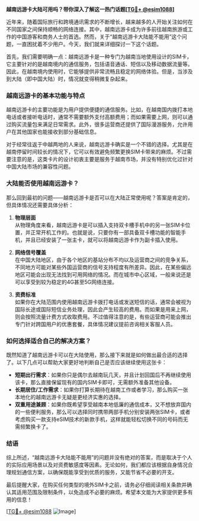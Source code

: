 **越南远游卡大陆可用吗？带你深入了解这一热门话题[[TG💪+ @esim1088](https://t.me/s/esim1088)]**

近年来，随着国际旅行和跨境通讯需求的不断增长，越来越多的人开始关注如何在不同国家之间保持顺畅的网络连接。其中，越南远游卡成为许多前往越南旅游或工作的中国游客和商务人士的首选。然而，关于“越南远游卡大陆能不能用”这个问题，一直困扰着不少用户。今天，我们就来详细探讨一下这个话题。

首先，我们需要明确一点：越南远游卡是一种专门为越南当地使用设计的SIM卡，它主要针对的是越南境内的通信服务，包括语音通话、短信以及移动数据流量等。因此，在越南境内使用时，它能够提供非常流畅且稳定的网络体验。但是，当涉及到大陆（即中国大陆）时，情况就变得稍微复杂起来。

### 越南远游卡的基本功能与特点

越南远游卡的主要功能是为用户提供便捷的通信服务。比如，在越南国内拨打本地电话或者接听电话时，通常不需要额外支付高额费用；而如果需要上网，则可以通过购买流量包来满足日常需求。此外，很多运营商还提供了国际漫游服务，允许用户在其他国家也能接收到部分基础信息。

对于经常往返于中越两地的人来说，越南远游卡确实是一个不错的选择。尤其是在越南停留时间较长的情况下，它可以有效避免频繁更换SIM卡带来的麻烦。不过需要注意的是，这类卡片的设计初衷主要是服务于越南市场，并没有特别优化过针对中国大陆市场的兼容性问题。

### 大陆能否使用越南远游卡？

那么回到最初的问题——越南远游卡是否可以在大陆正常使用呢？答案是肯定的，但具体情况还需要具体分析：

1. **物理层面**  
   从物理角度来看，越南远游卡是可以插入支持双卡槽手机中的另一张SIM卡位置，并正常开机工作的。也就是说，只要你有一部具备双卡槽功能的智能手机，并且已经安装了一张主卡，就可以将越南远游卡作为副卡插入使用。

2. **网络信号覆盖**  
   在中国大陆地区，由于各个地区的基站分布不均以及运营商之间的竞争关系，不同地方可能对某些外国运营商的信号支持程度有所差异。因此，在某些偏远地区可能会出现无法找到可用网络的情况。而在城市中心区域，一般来说还是可以享受到较为稳定的4G甚至5G网络连接。

3. **资费标准**  
   如果你在大陆范围内使用越南远游卡拨打电话或发送短信的话，通常会被视为国际长途或国际短信业务处理，因此会产生较高的费用。而如果是用来上网，则会按照流量计费方式收取费用。不过值得注意的是，有些运营商可能会推出专门针对跨国用户的优惠套餐，具体情况建议提前咨询相关客服人员。

### 如何选择适合自己的解决方案？

既然知道了越南远游卡可以在大陆使用，那么接下来就是如何做出最合适的选择了。以下几点可以帮助大家更好地判断自己是否应该继续使用这张卡：

- **短期出行需求**：如果你只是偶尔去越南玩几天，并且计划回国后不再继续使用该卡，那么直接保留现有的国内SIM卡即可，无需额外准备其他设备。
- **长期居住/工作需求**：如果你打算长期待在越南工作或者学习，那么购买一张本地化的越南远游卡无疑是更经济实惠的选择。
- **双重用途兼顾**：如果你既希望享受越南本地低廉的通信成本，又不想放弃国内的一些便利服务，那么可以选择同时携带两部手机分别安装两张SIM卡，或者考虑购买一款支持eSIM技术的新款手机，这样就能轻松切换不同的号码而无需频繁换卡了。

### 结语

综上所述，“越南远游卡大陆能不能用”的问题并没有绝对的答案，而是取决于个人的实际应用场景以及对资费敏感度等因素。无论如何，我们都应该根据自身情况合理规划通信方案，以确保既能享受到优质的服务，又能节省不必要的开支。

最后提醒大家，在购买任何类型的境外SIM卡之前，请务必仔细阅读相关条款并确认其适用范围及限制条件，以免造成不必要的麻烦。希望本文能为大家提供更多有用的信息！

[[TG💪+ @esim1088](https://t.me/s/esim1088) ![Image](https://i.postimg.cc/4NQfJmqS/Snipaste-2025-05-13-00-14-12.png)]